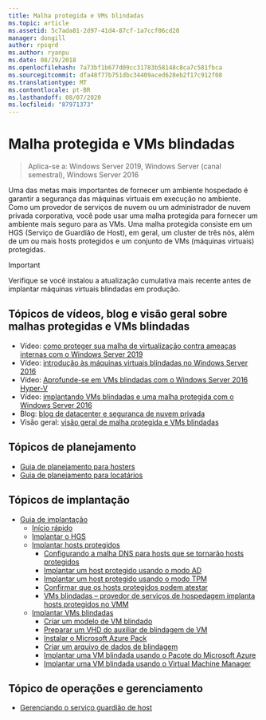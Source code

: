 ```yaml
---
title: Malha protegida e VMs blindadas
ms.topic: article
ms.assetid: 5c7ada81-2d97-41d4-87cf-1a7ccf06cd20
manager: dongill
author: rpsqrd
ms.author: ryanpu
ms.date: 08/29/2018
ms.openlocfilehash: 7a73bf1b677d09cc31783b58148c8ca7c581fbca
ms.sourcegitcommit: dfa48f77b751dbc34409aced628eb2f17c912f08
ms.translationtype: MT
ms.contentlocale: pt-BR
ms.lasthandoff: 08/07/2020
ms.locfileid: "87971373"
---
```

# <a name="guarded-fabric-and-shielded-vms"></a>Malha protegida e VMs blindadas

>Aplica-se a: Windows Server 2019, Windows Server (canal semestral), Windows Server 2016

Uma das metas mais importantes de fornecer um ambiente hospedado é garantir a segurança das máquinas virtuais em execução no ambiente. Como um provedor de serviços de nuvem ou um administrador de nuvem privada corporativa, você pode usar uma malha protegida para fornecer um ambiente mais seguro para as VMs. Uma malha protegida consiste em um HGS (Serviço de Guardião de Host), em geral, um cluster de três nós, além de um ou mais hosts protegidos e um conjunto de VMs (máquinas virtuais) protegidas.

> [!IMPORTANT]
> Verifique se você instalou a atualização cumulativa mais recente antes de implantar máquinas virtuais blindadas em produção.

## <a name="videos-blog-and-overview-topic-about-guarded-fabrics-and-shielded-vms"></a>Tópicos de vídeos, blog e visão geral sobre malhas protegidas e VMs blindadas

- Vídeo: [como proteger sua malha de virtualização contra ameaças internas com o Windows Server 2019](https://myignite.techcommunity.microsoft.com/sessions/64690)
- Vídeo: [introdução às máquinas virtuais blindadas no Windows Server 2016](https://channel9.msdn.com/Shows/Mechanics/Introduction-to-Shielded-Virtual-Machines-in-Windows-Server-2016)
- Vídeo: [Aprofunde-se em VMs blindadas com o Windows Server 2016 Hyper-V](https://channel9.msdn.com/events/Ignite/2016/BRK3124)
- Vídeo: [implantando VMs blindadas e uma malha protegida com o Windows Server 2016](https://mva.microsoft.com/training-courses/deploying-shielded-vms-and-a-guarded-fabric-with-windows-server-2016-17131?l=WFLef7vUD_4604300474)
- Blog: [blog de datacenter e segurança de nuvem privada](https://blogs.technet.microsoft.com/datacentersecurity/)
- Visão geral: [visão geral de malha protegida e VMs blindadas](Guarded-Fabric-and-Shielded-VMs.md)

## <a name="planning-topics"></a>Tópicos de planejamento

- [Guia de planejamento para hosters](guarded-fabric-planning-for-hosters.md)
- [Guia de planejamento para locatários](guarded-fabric-shielded-vm-planning-for-tenants.md)

## <a name="deployment-topics"></a>Tópicos de implantação

- [Guia de implantação](guarded-fabric-deploying-hgs-overview.md)
    - [Início rápido](guarded-fabric-deployment-overview.md)
    - [Implantar o HGS](guarded-fabric-setting-up-the-host-guardian-service-hgs.md)
    - [Implantar hosts protegidos](guarded-fabric-configure-hgs-with-authorized-hyper-v-hosts.md)
        - [Configurando a malha DNS para hosts que se tornarão hosts protegidos](guarded-fabric-configuring-fabric-dns.md)
        - [Implantar um host protegido usando o modo AD](guarded-fabric-admin-trusted-attestation-creating-a-security-group.md)
        - [Implantar um host protegido usando o modo TPM](guarded-fabric-tpm-trusted-attestation-capturing-hardware.md)
        - [Confirmar que os hosts protegidos podem atestar](guarded-fabric-confirm-hosts-can-attest-successfully.md)
        - [VMs blindadas – provedor de serviços de hospedagem implanta hosts protegidos no VMM](https://technet.microsoft.com/system-center-docs/vmm/scenario/guarded-hosts)
    - [Implantar VMs blindadas](guarded-fabric-configuration-scenarios-for-shielded-vms-overview.md)
        - [Criar um modelo de VM blindado](guarded-fabric-create-a-shielded-vm-template.md)
        - [Preparar um VHD do auxiliar de blindagem de VM](guarded-fabric-vm-shielding-helper-vhd.md)
        - [Instalar o Microsoft Azure Pack](guarded-fabric-hoster-sets-up-windows-azure-pack.md)
        - [Criar um arquivo de dados de blindagem](guarded-fabric-tenant-creates-shielding-data.md)
        - [Implantar uma VM blindada usando o Pacote do Microsoft Azure](guarded-fabric-shielded-vm-windows-azure-pack.md)
        - [Implantar uma VM blindada usando o Virtual Machine Manager](guarded-fabric-tenant-deploys-shielded-vm-using-vmm.md)

## <a name="operations-and-management-topic"></a>Tópico de operações e gerenciamento

- [Gerenciando o serviço guardião de host](guarded-fabric-manage-hgs.md)
